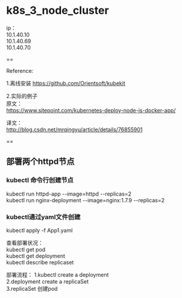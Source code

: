 # k8s_3_node_cluster


ip：    
10.1.40.10  
10.1.40.69  
10.1.40.70  

==

Reference:

1.离线安装
https://github.com/Orientsoft/kubekit


2.实际的例子    
原文：     
https://www.sitepoint.com/kubernetes-deploy-node-js-docker-app/     

译文：    
http://blog.csdn.net/mrqingyu/article/details/76855901     




==

##  部署两个httpd节点

###  kubectl 命令行创建节点     
kubectl run httpd-app --image=httpd --replicas=2    
kubectl run nginx-deployment --image=nginx:1.7.9 --replicas=2    

###  kubectl通过yaml文件创建
kubectl apply -f App1.yaml


查看部署状况：    
kubectl get pod     
kubectl get deployment     
kubectl describe replicaset      


部署流程：
1.kubectl create a deployment    
2.deployment create a replicaSet    
3.replicaSet 创建pod     




